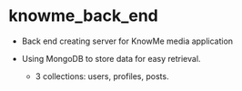 # knowme_back_end

* Back end creating server for KnowMe media application

* Using MongoDB to store data for easy retrieval.
  - 3 collections: users, profiles, posts.
